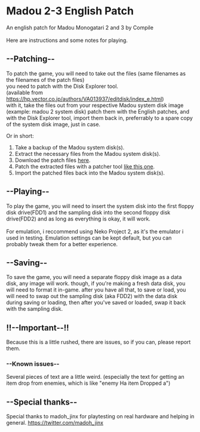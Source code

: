 # Madou 2-3 English Patch
An english patch for Madou Monogatari 2 and 3 by Compile<br>
<br>
Here are instructions and some notes for playing.<br>

## --Patching--<br>
To patch the game, you will need to take out the files (same filenames as the filenames of the patch files)<br> you need to patch with the Disk Explorer tool. 
<br>(available from https://hp.vector.co.jp/authors/VA013937/editdisk/index_e.html)<br>
with it, take the files out from your respective Madou system disk image (example: madou 2 system disk)
patch them with the English patches, and with the Disk Explorer tool, import them back in, preferrably to a spare copy
of the system disk image, just in case.<br>

Or in short:<br>
1) Take a backup of the Madou system disk(s).
2) Extract the necessary files from the Madou system disk(s).
3) Download the patch files [here](https://github.com/Blst34/Madou-2-3-English-Patch/releases/).
4) Patch the extracted files with a patcher tool [like this one](https://www.marcrobledo.com/RomPatcher.js/).
5) Import the patched files back into the Madou system disk(s).

## --Playing--<br>
To play the game, you will need to insert the system disk into the first floppy disk drive(FDD1)
and the sampling disk into the second floppy disk drive(FDD2) and as long as everything is okay, it will work.<br>
<br>
For emulation, i reccommend using Neko Project 2, as it's the emulator i used in testing. 
Emulation settings can be kept default, but you can probably tweak them for a better experience.

## --Saving--<br>
To save the game, you will need a separate floppy disk image as a data disk, any image will work.
though, if you're making a fresh data disk, you will need to format it in-game.
after you have all that, to save or load, you will need to swap out the sampling disk (aka FDD2) with the data disk during saving or loading,
then after you've saved or loaded, swap it back with the sampling disk.

## !!--Important--!!<br>
Because this is a little rushed, there are issues, so if you can, please report them.<br>

### --Known issues--<br>
Several pieces of text are a little weird. (especially the text for getting an item drop from enemies, which is like "enemy Ha item Dropped a")<br>

## --Special thanks--<br>
Special thanks to madoh_jinx for playtesting on real hardware and helping in general. https://twitter.com/madoh_jinx<br>
<br>
<br>

